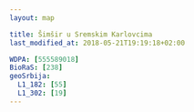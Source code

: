 ```yaml
---
layout: map

title: Šimšir u Sremskim Karlovcima
last_modified_at: 2018-05-21T19:19:18+02:00

WDPA: [555589018]
BioRaS: [238]
geoSrbija:
  L1_182: [55]
  L1_302: [19]
---
```

